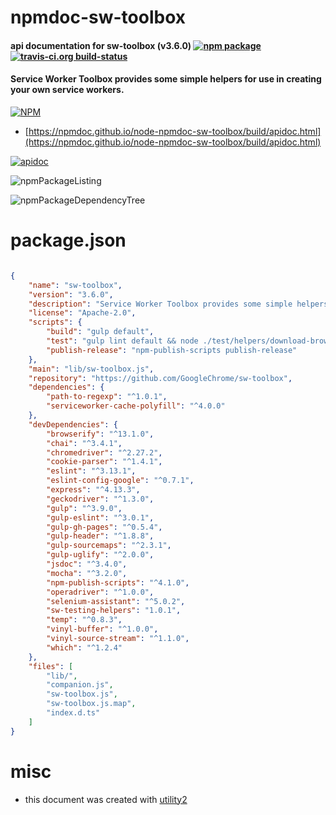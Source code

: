 # npmdoc-sw-toolbox

#### api documentation for  sw-toolbox (v3.6.0)  [![npm package](https://img.shields.io/npm/v/npmdoc-sw-toolbox.svg?style=flat-square)](https://www.npmjs.org/package/npmdoc-sw-toolbox) [![travis-ci.org build-status](https://api.travis-ci.org/npmdoc/node-npmdoc-sw-toolbox.svg)](https://travis-ci.org/npmdoc/node-npmdoc-sw-toolbox)

#### Service Worker Toolbox provides some simple helpers for use in creating your own service workers.

[![NPM](https://nodei.co/npm/sw-toolbox.png?downloads=true&downloadRank=true&stars=true)](https://www.npmjs.com/package/sw-toolbox)

- [https://npmdoc.github.io/node-npmdoc-sw-toolbox/build/apidoc.html](https://npmdoc.github.io/node-npmdoc-sw-toolbox/build/apidoc.html)

[![apidoc](https://npmdoc.github.io/node-npmdoc-sw-toolbox/build/screenCapture.buildCi.browser.%252Ftmp%252Fbuild%252Fapidoc.html.png)](https://npmdoc.github.io/node-npmdoc-sw-toolbox/build/apidoc.html)

![npmPackageListing](https://npmdoc.github.io/node-npmdoc-sw-toolbox/build/screenCapture.npmPackageListing.svg)

![npmPackageDependencyTree](https://npmdoc.github.io/node-npmdoc-sw-toolbox/build/screenCapture.npmPackageDependencyTree.svg)



# package.json

```json

{
    "name": "sw-toolbox",
    "version": "3.6.0",
    "description": "Service Worker Toolbox provides some simple helpers for use in creating your own service workers.",
    "license": "Apache-2.0",
    "scripts": {
        "build": "gulp default",
        "test": "gulp lint default && node ./test/helpers/download-browsers.js && mocha",
        "publish-release": "npm-publish-scripts publish-release"
    },
    "main": "lib/sw-toolbox.js",
    "repository": "https://github.com/GoogleChrome/sw-toolbox",
    "dependencies": {
        "path-to-regexp": "^1.0.1",
        "serviceworker-cache-polyfill": "^4.0.0"
    },
    "devDependencies": {
        "browserify": "^13.1.0",
        "chai": "^3.4.1",
        "chromedriver": "^2.27.2",
        "cookie-parser": "^1.4.1",
        "eslint": "^3.13.1",
        "eslint-config-google": "^0.7.1",
        "express": "^4.13.3",
        "geckodriver": "^1.3.0",
        "gulp": "^3.9.0",
        "gulp-eslint": "^3.0.1",
        "gulp-gh-pages": "^0.5.4",
        "gulp-header": "^1.8.8",
        "gulp-sourcemaps": "^2.3.1",
        "gulp-uglify": "^2.0.0",
        "jsdoc": "^3.4.0",
        "mocha": "^3.2.0",
        "npm-publish-scripts": "^4.1.0",
        "operadriver": "^1.0.0",
        "selenium-assistant": "^5.0.2",
        "sw-testing-helpers": "1.0.1",
        "temp": "^0.8.3",
        "vinyl-buffer": "^1.0.0",
        "vinyl-source-stream": "^1.1.0",
        "which": "^1.2.4"
    },
    "files": [
        "lib/",
        "companion.js",
        "sw-toolbox.js",
        "sw-toolbox.js.map",
        "index.d.ts"
    ]
}
```



# misc
- this document was created with [utility2](https://github.com/kaizhu256/node-utility2)
